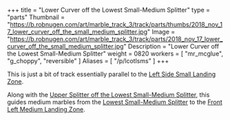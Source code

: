 +++
title = "Lower Curver off the Lowest Small-Medium Splitter"
type = "parts"
Thumbnail = "https://b.robnugen.com/art/marble_track_3/track/parts/thumbs/2018_nov_17_lower_curver_off_the_small_medium_splitter.jpg"
Image = "https://b.robnugen.com/art/marble_track_3/track/parts/2018_nov_17_lower_curver_off_the_small_medium_splitter.jpg"
Description = "Lower Curver off the Lowest Small-Medium Splitter"
weight = 0820
workers = [
    "mr_mcglue",
    "g_choppy",
    "reversible"
]
Aliases = [
    "/p/lcotlsms"
]
+++

This is just a bit of track essentially parallel to the [Left Side Small Landing Zone](/p/lsslz).

Along with the [Upper Splitter off the Lowest Small-Medium Splitter](/p/usotlsms), this guides medium marbles from the [Lowest Small-Medium Splitter](/p/lsms) to the [Front Left Medium Landing Zone](/p/flmlz).
